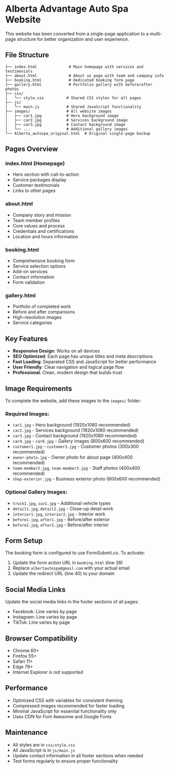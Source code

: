 # Alberta Advantage Auto Spa Website

This website has been converted from a single-page application to a multi-page structure for better organization and user experience.

## File Structure


```
├── index.html              # Main homepage with services and testimonials
├── about.html              # About us page with team and company info
├── booking.html            # Dedicated booking form page
├── gallery.html            # Portfolio gallery with before/after photos
├── css/
│   └── style.css          # Shared CSS styles for all pages
├── js/
│   └── main.js            # Shared JavaScript functionality
├── images/                # All website images
│   ├── car1.jpg           # Hero background image
│   ├── car2.jpg           # Services background image
│   ├── car3.jpg           # Contact background image
│   └── ...                # Additional gallery images
└── Alberta_autospa_original.html  # Original single-page backup
```

## Pages Overview

### index.html (Homepage)
- Hero section with call-to-action
- Service packages display
- Customer testimonials
- Links to other pages

### about.html
- Company story and mission
- Team member profiles
- Core values and process
- Credentials and certifications
- Location and hours information

### booking.html
- Comprehensive booking form
- Service selection options
- Add-on services
- Contact information
- Form validation

### gallery.html
- Portfolio of completed work
- Before and after comparisons
- High-resolution images
- Service categories

## Key Features

- **Responsive Design**: Works on all devices
- **SEO Optimized**: Each page has unique titles and meta descriptions
- **Fast Loading**: Separated CSS and JavaScript for better performance
- **User Friendly**: Clear navigation and logical page flow
- **Professional**: Clean, modern design that builds trust

## Image Requirements

To complete the website, add these images to the `images/` folder:

### Required Images:
- `car1.jpg` - Hero background (1920x1080 recommended)
- `car2.jpg` - Services background (1920x1080 recommended)
- `car3.jpg` - Contact background (1920x1080 recommended)
- `car4.jpg` - `car6.jpg` - Gallery images (800x600 recommended)
- `customer1.jpg` - `customer3.jpg` - Customer photos (300x300 recommended)
- `owner-photo.jpg` - Owner photo for about page (400x400 recommended)
- `team-member2.jpg`, `team-member3.jpg` - Staff photos (400x400 recommended)
- `shop-exterior.jpg` - Business exterior photo (800x600 recommended)

### Optional Gallery Images:
- `truck1.jpg`, `suv1.jpg` - Additional vehicle types
- `detail1.jpg`, `detail2.jpg` - Close-up detail work
- `interior1.jpg`, `interior2.jpg` - Interior work
- `before1.jpg`, `after1.jpg` - Before/after exterior
- `before2.jpg`, `after2.jpg` - Before/after interior

## Form Setup

The booking form is configured to use FormSubmit.co. To activate:

1. Update the form action URL in `booking.html` (line 38)
2. Replace `albertautospa@gmail.com` with your actual email
3. Update the redirect URL (line 40) to your domain

## Social Media Links

Update the social media links in the footer sections of all pages:
- Facebook: Line varies by page
- Instagram: Line varies by page  
- TikTok: Line varies by page

## Browser Compatibility

- Chrome 60+
- Firefox 55+
- Safari 11+
- Edge 79+
- Internet Explorer is not supported

## Performance

- Optimized CSS with variables for consistent theming
- Compressed images recommended for faster loading
- Minimal JavaScript for essential functionality only
- Uses CDN for Font Awesome and Google Fonts

## Maintenance

- All styles are in `css/style.css`
- All JavaScript is in `js/main.js`
- Update contact information in all footer sections when needed
- Test forms regularly to ensure proper functionality

